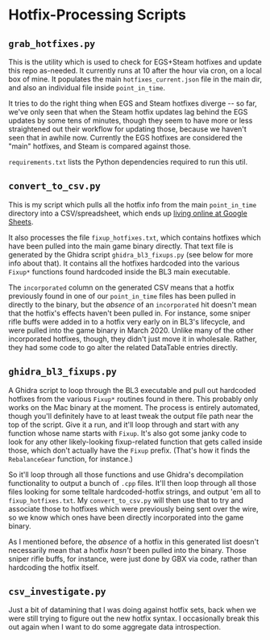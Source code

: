 # Hotfix-Processing Scripts

## `grab_hotfixes.py`

This is the utility which is used to check for EGS+Steam hotfixes and
update this repo as-needed.  It currently runs at 10 after the hour via
cron, on a local box of mine.  It populates the main
`hotfixes_current.json` file in the main dir, and also an individual file
inside `point_in_time`.

It tries to do the right thing when EGS and Steam hotfixes diverge -- so
far, we've only seen that when the Steam hotfix updates lag behind the EGS
updates by some tens of minutes, though they seem to have more or less
straightened out their workflow for updating those, because we haven't seen
that in awhile now.  Currently the EGS hotfixes are considered the "main"
hotfixes, and Steam is compared against those.

`requirements.txt` lists the Python dependencies required to run this util.

## `convert_to_csv.py`

This is my script which pulls all the hotfix info from the main
`point_in_time` directory into a CSV/spreadsheet, which ends up
[living online at Google Sheets](https://drive.google.com/open?id=1kfkC2hJs0hZSr12bvrQlY0GyEH4S_KAI_xIAqnGmKnQ).

It also processes the file `fixup_hotfixes.txt`, which contains hotfixes
which have been pulled into the main game binary directly.  That text file
is generated by the Ghidra script `ghidra_bl3_fixups.py` (see below for
more info about that).  It contains all the hotfixes hardcoded into the
various `Fixup*` functions found hardcoded inside the BL3 main executable.

The `incorporated` column on the generated CSV means that a hotfix
previously found in one of our `point_in_time` files has been pulled in
directly to the binary, but the *absence* of an `incorporated` hit doesn't
mean that the hotfix's effects haven't been pulled in.  For instance, some
sniper rifle buffs were added in to a hotfix very early on in BL3's
lifecycle, and were pulled into the game binary in March 2020.  Unlike many
of the other incorporated hotfixes, though, they didn't just move it in
wholesale.  Rather, they had some code to go alter the related DataTable
entries directly.

## `ghidra_bl3_fixups.py`

A Ghidra script to loop through the BL3 executable and pull out hardcoded
hotfixes from the various `Fixup*` routines found in there.  This probably
only works on the Mac binary at the moment.  The process is entirely
automated, though you'll definitely have to at least tweak the output file
path near the top of the script.  Give it a run, and it'll loop through
and start with any function whose name starts with `Fixup`.  It's also got
some janky code to look for any other likely-looking fixup-related function
that gets called inside those, which don't actually have the `Fixup`
prefix.  (That's how it finds the `RebalanceGear` function, for instance.)

So it'll loop through all those functions and use Ghidra's decompilation
functionality to output a bunch of `.cpp` files.  It'll then loop through
all those files looking for some telltale hardcoded-hotfix strings, and
output 'em all to `fixup_hotfixes.txt`.  My `convert_to_csv.py` will then
use that to try and associate those to hotfixes which were previously
being sent over the wire, so we know which ones have been directly
incorporated into the game binary.

As I mentioned before, the *absence* of a hotfix in this generated list
doesn't necessarily mean that a hotfix *hasn't* been pulled into the
binary.  Those sniper rifle buffs, for instance, were just done by GBX
via code, rather than hardcoding the hotfix itself.

## `csv_investigate.py`

Just a bit of datamining that I was doing against hotfix sets, back when we
were still trying to figure out the new hotfix syntax.  I occasionally
break this out again when I want to do some aggregate data introspection.

